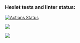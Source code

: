 ### Hexlet tests and linter status:
[![Actions Status](https://github.com/VikkyAblaeva/frontend-project-lvl1/workflows/hexlet-check/badge.svg)](https://github.com/VikkyAblaeva/frontend-project-lvl1/actions)

<a href="https://codeclimate.com/github/VikkyAblaeva/frontend-project-lvl1/maintainability"><img src="https://api.codeclimate.com/v1/badges/eadc0edf69c877e318cc/maintainability" /></a>


<a href="https://asciinema.org/a/H65p6AfjQMRyTgAAzj3ndZf2y" target="_blank"><img src="https://asciinema.org/a/H65p6AfjQMRyTgAAzj3ndZf2y.svg" /></a>
